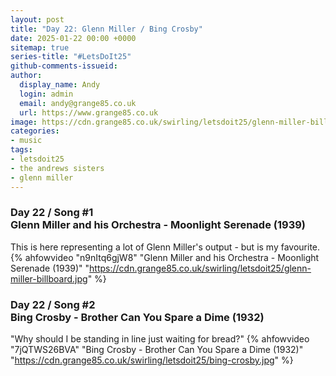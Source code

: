 ```yaml
---
layout: post
title: "Day 22: Glenn Miller / Bing Crosby"
date: 2025-01-22 00:00 +0000
sitemap: true
series-title: "#LetsDoIt25"
github-comments-issueid:
author:
  display_name: Andy
  login: admin
  email: andy@grange85.co.uk
  url: https://www.grange85.co.uk
image: https://cdn.grange85.co.uk/swirling/letsdoit25/glenn-miller-billboard.jpg
categories:
- music
tags:
- letsdoit25
- the andrews sisters
- glenn miller
---
```


### Day 22 / Song #1<br/>Glenn Miller and his Orchestra - Moonlight Serenade (1939)
This is here representing a lot of Glenn Miller's output - but is my favourite.
{% ahfowvideo "n9nItq6gjW8" "Glenn Miller and his Orchestra - Moonlight Serenade (1939)" "https://cdn.grange85.co.uk/swirling/letsdoit25/glenn-miller-billboard.jpg" %}


### Day 22 / Song #2<br/>Bing Crosby - Brother Can You Spare a Dime (1932)
"Why should I be standing in line just waiting for bread?"
{% ahfowvideo "7jQTWS26BVA" "Bing Crosby - Brother Can You Spare a Dime (1932)" "https://cdn.grange85.co.uk/swirling/letsdoit25/bing-crosby.jpg" %}


